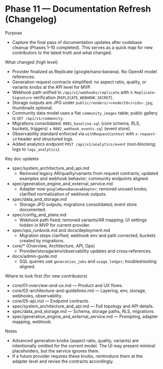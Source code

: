 # Phase 11 — Documentation Refresh (Changelog)

Purpose
- Capture the final pass of documentation updates after codebase cleanup (Phases 1–10 completed). This serves as a quick map for new contributors to the latest truth and what changed.

What changed (high level)
- Provider finalized as Replicate (google/nano‑banana). No OpenAI model references.
- Generation request contracts simplified: no aspect ratio, quality, or variants knobs at the API level for MVP.
- Webhook path unified to `/api/v1/webhooks/replicate` with `X-Replicate-Signature` verification (`REPLICATE_WEBHOOK_SECRET`).
- Storage outputs are JPG under `public/renders/<renderId>/<idx>.jpg`; thumbnails optional.
- Community data model uses a flat `community_images` table; public gallery is `GET /api/v1/community`.
- Migrations consolidated: `0001_baseline.sql` (core schema, RLS, buckets, triggers) + `0002_webhook_events.sql` (event store).
- Observability standard enforced via `withRequestContext` with `x-request-id` header and structured logs.
- Added analytics endpoint `POST /api/v1/analytics/event` (non‑blocking; logs to `logs_analytics`).

Key doc updates
- spec/system_architecture_and_api.md
  - Removed legacy AR/quality/variants from request contracts; updated examples and webhook behavior; community endpoints aligned.
- spec/generation_engine_and_external_service.md
  - Adapter now `googleNanoBananaAdapter`; removed unused knobs; clarified normalization of webhook outputs.
- spec/data_and_storage.md
  - Storage JPG outputs; migrations consolidated; event store documented.
- spec/config_and_plans.md
  - Webhook path fixed; removed variants/AR mapping; UI settings hidden in MVP for current provider.
- spec/ops_runbook.md and docs/deployment.md
  - Migration steps clarified; webhook env and path corrected; buckets created by migrations.
- core/* (Overview, Architecture, API, Ops)
  - Provider/storage/env/observability updates and cross‑references.
- docs/admin-guide.md
  - SQL queries use `generation_jobs` and `usage_ledger`; troubleshooting aligned.

Where to look first (for new contributors)
- core/01-overview-and-ux.md — Product and UX flows.
- core/02-architecture-and-guidelines.md — Layering, env, storage, webhooks, observability.
- core/05-api.md — Endpoint contracts.
- spec/system_architecture_and_api.md — Full topology and API details.
- spec/data_and_storage.md — Schema, storage paths, RLS, migrations.
- spec/generation_engine_and_external_service.md — Prompting, adapter mapping, webhook.

Notes
- Advanced generation knobs (aspect ratio, quality, variants) are intentionally omitted for the current model. The UI may present minimal placeholders, but the service ignores them.
- If a future provider requires these knobs, reintroduce them at the adapter level and revise the contracts accordingly.

